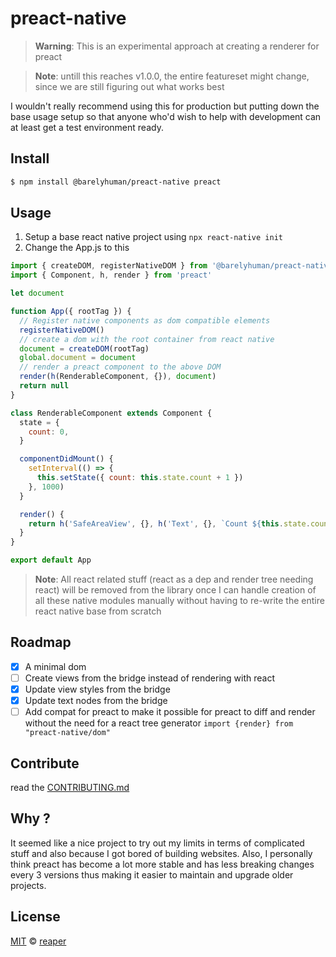 # preact-native

> **Warning**: This is an experimental approach at creating a renderer for
> preact

> **Note**: untill this reaches v1.0.0, the entire featureset might change,
> since we are still figuring out what works best

I wouldn't really recommend using this for production but putting down the base
usage setup so that anyone who'd wish to help with development can at least get
a test environment ready.

## Install

```sh
$ npm install @barelyhuman/preact-native preact
```

## Usage

1. Setup a base react native project using `npx react-native init`
2. Change the App.js to this

```js
import { createDOM, registerNativeDOM } from '@barelyhuman/preact-native/dom'
import { Component, h, render } from 'preact'

let document

function App({ rootTag }) {
  // Register native components as dom compatible elements
  registerNativeDOM()
  // create a dom with the root container from react native
  document = createDOM(rootTag)
  global.document = document
  // render a preact component to the above DOM
  render(h(RenderableComponent, {}), document)
  return null
}

class RenderableComponent extends Component {
  state = {
    count: 0,
  }

  componentDidMount() {
    setInterval(() => {
      this.setState({ count: this.state.count + 1 })
    }, 1000)
  }

  render() {
    return h('SafeAreaView', {}, h('Text', {}, `Count ${this.state.count}`))
  }
}

export default App
```

> **Note**: All react related stuff (react as a dep and render tree needing
> react) will be removed from the library once I can handle creation of all
> these native modules manually without having to re-write the entire react
> native base from scratch

## Roadmap

- [x] A minimal dom
- [ ] Create views from the bridge instead of rendering with react
- [x] Update view styles from the bridge
- [x] Update text nodes from the bridge
- [ ] Add compat for preact to make it possible for preact to diff and render
      without the need for a react tree generator
      `import {render} from "preact-native/dom"`

## Contribute

read the [CONTRIBUTING.md](CONTRIBUTING.md)

## Why ?

It seemed like a nice project to try out my limits in terms of complicated stuff
and also because I got bored of building websites. Also, I personally think
preact has become a lot more stable and has less breaking changes every 3
versions thus making it easier to maintain and upgrade older projects.

## License

[MIT](/LICENSE) &copy; [reaper](https://reaper.is)
